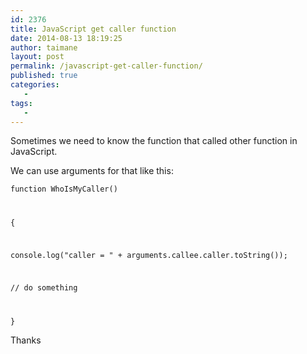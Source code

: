 ```yaml
---
id: 2376
title: JavaScript get caller function
date: 2014-08-13 18:19:25
author: taimane
layout: post
permalink: /javascript-get-caller-function/
published: true
categories:
   -
tags:
   -
---
```

Sometimes we need to know the function that called other function in JavaScript.
We can use arguments for that like this:

<code>function WhoIsMyCaller()
{
   console.log("caller = " + arguments.callee.caller.toString());
   // do something
}</code>

Thanks

  

